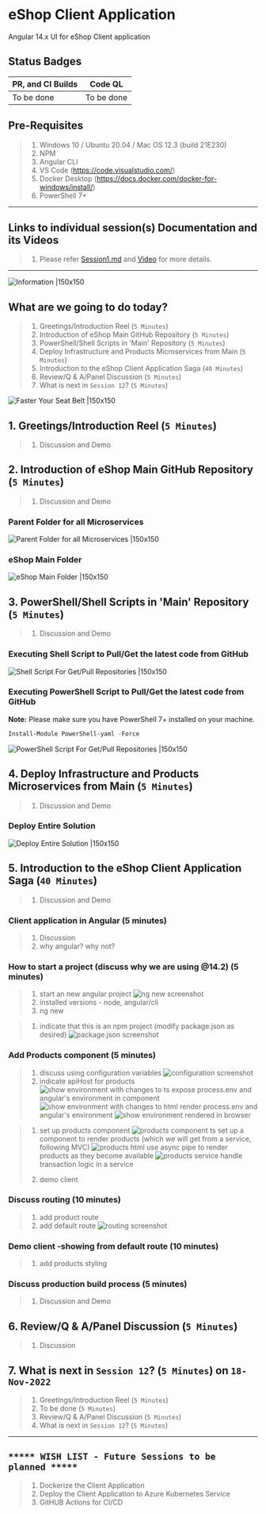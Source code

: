 # eShop Client Application

Angular 14.x UI for eShop Client application

## Status Badges

| PR, and CI Builds | Code QL |
| ---------------------------------------------------------------------------------------------------------------------------------------------------------------------------------------------------------------------------------- | ------------------------------------------------------------------------------------------------------------------------------------------------------------------------------------------------------------------------- |
| To be done | To be done |

## Pre-Requisites

> 1. Windows 10 / Ubuntu 20.04 / Mac OS 12.3 (build 21E230)
> 1. NPM
> 1. Angular CLI
> 1. VS Code (<https://code.visualstudio.com/>)
> 1. Docker Desktop (<https://docs.docker.com/docker-for-windows/install/>)
> 1. PowerShell 7+

---

## Links to individual session(s) Documentation and its Videos

> 1. Please refer [Session1.md](./Documentation/Sessions/Session1.md) and [Video](https://www.youtube.com/watch?v=wQ0Xf4pKZaQ) for more details.

---

![Information |150x150](./Documentation/Images/Information.PNG)

## What are we going to do today?

> 1. Greetings/Introduction Reel (`5 Minutes`)
> 1. Introduction of eShop Main GitHub Repository (`5 Minutes`)
> 1. PowerShell/Shell Scripts in 'Main' Repository (`5 Minutes`)
> 1. Deploy Infrastructure and Products Microservices from Main (`5 Minutes`)
> 1. Introduction to the eShop Client Application Saga (`40 Minutes`)
> 1. Review/Q & A/Panel Discussion (`5 Minutes`)
> 1. What is next in `Session 12`? (`5 Minutes`)

![Faster Your Seat Belt |150x150](./Documentation/Images/SeatBelt.PNG)

## 1. Greetings/Introduction Reel (`5 Minutes`)

> 1. Discussion and Demo

## 2. Introduction of eShop Main GitHub Repository (`5 Minutes`)

> 1. Discussion and Demo

### Parent Folder for all Microservices

![Parent Folder for all Microservices |150x150](./Documentation/Images/S1/Parent_Folder_Microservices.PNG)

### eShop Main Folder

![eShop Main Folder |150x150](./Documentation/Images/S1/eShop-Main-Folder.PNG)

## 3. PowerShell/Shell Scripts in 'Main' Repository (`5 Minutes`)

> 1. Discussion and Demo

### Executing Shell Script to Pull/Get the latest code from GitHub

![Shell Script For Get/Pull Repositories |150x150](./Documentation/Images/S1/ShellScriptForRepositories.PNG)

### Executing PowerShell Script to Pull/Get the latest code from GitHub

**Note:** Please make sure you have PowerShell 7+ installed on your machine.

```powershell
Install-Module PowerShell-yaml -Force
```

![PowerShell Script For Get/Pull Repositories |150x150](./Documentation/Images/S1/PSScriptForRepositories.PNG)

## 4. Deploy Infrastructure and Products Microservices from Main (`5 Minutes`)

> 1. Discussion and Demo

### Deploy Entire Solution

![Deploy Entire Solution |150x150](./Documentation/Images/S1/DeployEntireSolution.PNG)

## 5. Introduction to the eShop Client Application Saga (`40 Minutes`)

> 1. Discussion and Demo

### Client application in Angular (5 minutes)

> 1. Discussion
> 1. why angular? why not?

### How to start a project (discuss why we are using @14.2) (5 minutes)

> 1. start an new angular project
![ng new screenshot](./Documentation/Images/ng%20new.png)
> 2. installed versions - node, angular/cli
> 3. ng new

> 1. indicate that this is an npm project (modify package.json as desired)
![package.json screenshot](./Documentation/Images/package%20json.png)

### Add Products component (5 minutes)

> 1. discuss using configuration variables
![configuration screenshot](./Documentation/Images/configuration.png)
> 2. indicate apiHost for products
![show environment with changes to ts](./Documentation/Images/show%20environment%20-%20ts.png)
> expose process.env and angular's environment in component
![show environment with changes to html](./Documentation/Images/show%20environment%20-%20html.png)
> render process.env and angular's environment
![show environment rendered in browser](./Documentation/Images/show%20environment%20-%20page.png)

> 1. set up products component
![products component ts](./Documentation/Images/products%20component%20-%20ts.png)
> set up a component to render products (which we will get from a service, following MVC)
![products html](./Documentation/Images/products%20component%20-%20html.png)
> use async pipe to render products as they become available
![products service](./Documentation/Images/products%20service%20-%20basic%20concept.png)
> handle transaction logic in a service
> 
> 1. demo client

### Discuss routing (10 minutes)

> 1. add product route
> 1. add default route
![routing screenshot](./Documentation/Images/routing.png)

### Demo client -showing from default route (10 minutes)

> 1. add products styling

### Discuss production build process (5 minutes)

> 1. Discussion and Demo

## 6. Review/Q & A/Panel Discussion (`5 Minutes`)

> 1. Discussion

## 7. What is next in `Session 12`? (`5 Minutes`) on `18-Nov-2022`

> 1. Greetings/Introduction Reel (`5 Minutes`)
> 1. To be done (`5 Minutes`)
> 1. Review/Q & A/Panel Discussion (`5 Minutes`)
> 1. What is next in `Session 12`? (`5 Minutes`)

---

## `***** WISH LIST - Future Sessions to be planned *****`

> 1. Dockerize the Client Application
> 1. Deploy the Client Application to Azure Kubernetes Service
> 1. GitHUB Actions for CI/CD
